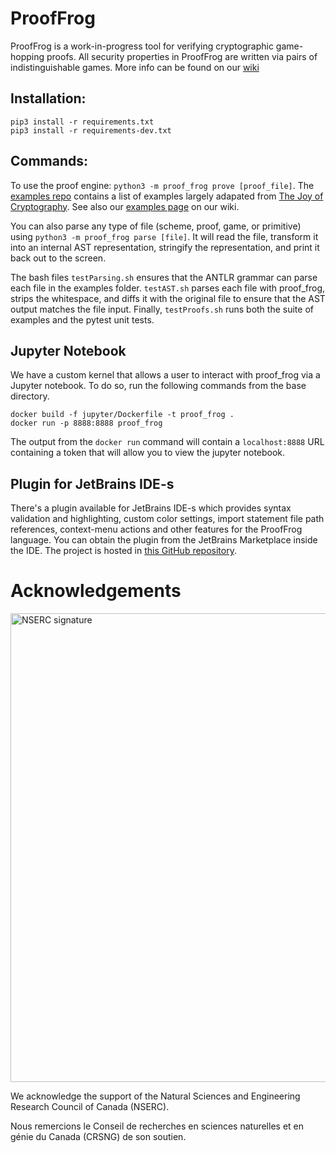 # ProofFrog
ProofFrog is a work-in-progress tool for verifying cryptographic game-hopping proofs. All security properties in ProofFrog are written via pairs of indistinguishable games. More info can be found on our [wiki](https://prooffrog.github.io/)

## Installation:

```
pip3 install -r requirements.txt
pip3 install -r requirements-dev.txt
```

## Commands:

To use the proof engine: `python3 -m proof_frog prove [proof_file]`. The [examples repo](https://github.com/ProofFrog/examples/]) contains a list of examples largely adapated from [The Joy of Cryptography](https://joyofcryptography.com/). See also our [examples page](https://github.com/ProofFrog/examples) on our wiki.

You can also parse any type of file (scheme, proof, game, or primitive) using `python3 -m proof_frog parse [file]`. It will read the file, transform it into an internal AST representation, stringify the representation, and print it back out to the screen.

The bash files `testParsing.sh` ensures that the ANTLR grammar can parse each file in the examples folder. `testAST.sh` parses each file with proof_frog, strips the whitespace, and diffs it with the original file to ensure that the AST output matches the file input. Finally, `testProofs.sh` runs both the suite of examples and the pytest unit tests.

## Jupyter Notebook

We have a custom kernel that allows a user to interact with proof_frog via a Jupyter notebook. To do so, run the following commands from the base directory.

```
docker build -f jupyter/Dockerfile -t proof_frog .
docker run -p 8888:8888 proof_frog
```

The output from the `docker run` command will contain a `localhost:8888` URL containing a token that will allow you to view the jupyter notebook.

## Plugin for JetBrains IDE-s

There's a plugin available for JetBrains IDE-s which provides syntax validation and highlighting, custom color settings, 
import statement file path references, context-menu actions and other features for the ProofFrog language. 
You can obtain the plugin from the JetBrains Marketplace inside the IDE. 
The project is hosted in [this GitHub repository](https://github.com/aabmets/proof-frog-ide-plugin).


# Acknowledgements
<img src="media/NSERC.jpg" alt="NSERC signature" width="750"/> 

We acknowledge the support of the Natural Sciences and Engineering Research Council of Canada (NSERC).

Nous remercions le Conseil de recherches en sciences naturelles et en génie du Canada (CRSNG) de son soutien.
